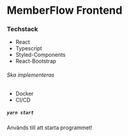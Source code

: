 # MemberFlow Frontend

### Techstack
- React
- Typescript
- Styled-Components
- React-Bootstrap

###### Ska implementeras
- Docker
- CI/CD

##### `yarn start`
Används till att starta programmet!
